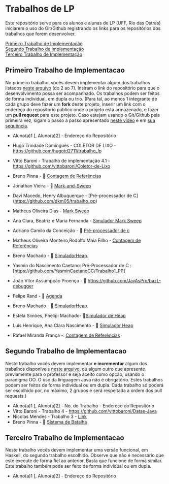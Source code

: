 # Trabalhos de LP

Este repositório serve para os alunos e alunas de LP (UFF, Rio das Ostras) iniciarem o uso do Git/Github registrando os links para os repositórios dos trabalhos que forem desenvolver.

[Primeiro Trabalho de Implementação](#primeiro-trabalho-de-implementacao)\
[Segundo Trabalho de Implementação](#segundo-trabalho-de-implementacao)\
[Terceiro Trabalho de Implementação](#terceiro-trabalho-de-implementacao)


## Primeiro Trabalho de Implementacao

No primeiro trabalho, vocês devem implementar algum dos trabalhos listados [neste arquivo](https://carlosbazilio.github.io/cursos/pp/material/Trabalhos.pdf) (do 2 ao 7). Insiram o link do repositório para que o desenvolvimento possa ser acompanhado. Os trabalhos podem ser feitos de forma individual, em dupla ou trio. (Para tal, ao menos 1 integrante de cada grupo deve fazer um **fork** deste projeto, inserir um link com o endereço do repositório público onde o projeto está armazenado, e fazer um **pull request** para este projeto. Caso estejam usando o Git/Github pela primeira vez, sigam o passo a passo apresentado [neste vídeo](https://www.youtube.com/watch?v=RP5L4mAtxto) e em [sua sequência](https://www.youtube.com/watch?v=GrnAygK1zsA).

- Aluno(a)1 [, Aluno(a)2] - Endereço do Repositório

- Hugo Trindade Domingues - COLETOR DE LIXO - https://github.com/hugotd2711/trabalho_lp
- Vitto Baroni - Trabalho de implementação 4.1 - https://github.com/vittobaroni/Coletor-de-Lixo
- Breno Pinna - :link: [Contagem de Referências](https://github.com/brenopinna/trabalho_pp_contagem_de_referencias/)
- Jonathan Vieira - :link: [Mark-and-Sweep](https://github.com/JonathanViera/trabalho_lp.git)
- Davi Macedo, Henry Albuquerque - [Pré-processador de C] (https://github.com/dkm05/trabalho_pp)
- Matheus Oliveira Dias - [Mark Sweep](https://github.com/Kaliberss/Mark_Sweep)
- Ana Clara, Beatriz e Maria Fernanda - [Simulador Mark Sweep](https://github.com/BiaBicalho/coletorMarkSweepC)
- Adriano Camilo da Conceição - :link: [Pré-processador de c](https://github.com/Ocamilinho/cfmt)
- Matheus Oliveira Monteiro,Rodolfo Maia Filho - [Contagem de Referências](https://github.com/MatheusOMonteiro/coletor-de-lixo)
- Breno Machado - :link: [SimuladorHeap](https://github.com/BMO-O/SimuladorHeap).
- Yasmin do Nascimento Caetano: Pré-Processador de C :[https://github.com/YasminCaetanoCC/Trabalho1_PP]
- João Vitor Assumpção Proença - :link: https://github.com/JayAsPro/bazL-debugger
- Felipe Rand - :link: [Agenda](https://github.com/liperand/Exercicio10-Agenda.git)
- Breno Machado - :link: [SimuladorHeap](https://github.com/BMO-O/SimuladorHeap).
- Estela Simões, Phelipi Machado- 🔗[Simulador de Heap](https://github.com/phelipipereira/Trabalho-PP)
- Luis Henrique, Ana Clara Nascimento - :link: [Simulador Heap](https://github.com/lh2703/Heap)
- Rafael Miranda França -: [Contagem de Referências](https://github.com/Rafaelmf03/Contagem_ref.git)

## Segundo Trabalho de Implementacao

Neste trabalho vocês devem implementar **e incrementar** algum dos trabalhos disponíveis [neste arquivo](https://carlosbazilio.github.io/cursos/pp/material/ListaExerciciosProgOO.pdf), ou algum outro que apresente previamente para o professor e seja aceito como opção, usando o paradigma OO. O uso da linguagem Java não é obrigatório. Estes trabalhos podem ser feitos de forma individual ou em dupla. Cada trabalho só poderá ser escolhido por, no máximo, 2 grupos e será respeitada a ordem dos pull requests.)

- Aluno(a)1 [, Aluno(a)2] - No. do Trabalho - Endereço do Repositório
- Vitto Baroni - Trabalho 4 - https://github.com/vittobaroni/Datas-Java
- Nicolas Mendes - Trabalho 3 - [Link](https://github.com/oNicorasu/Trab-de-PP)
- Breno Pinna - :link: [Sistema de Batalha](https://github.com/brenopinna/trabalho_pp_sistema_de_batalha/)
## Terceiro Trabalho de Implementacao

Neste trabalho vocês devem implementar uma versão funcional, em Haskell, do segundo trabalho escolhido. Observe que não é necessário que este execute de forma fiel ao anterior. Basta que funcione de forma similar. Este trabalho também pode ser feito de forma individual ou em dupla.

- Aluno(a)1 [, Aluno(a)2] - Endereço do Repositório
